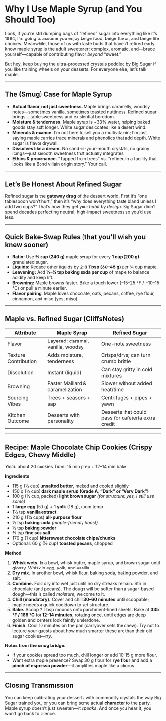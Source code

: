 # Why I Use Maple Syrup (and You Should Too)

Look, if you’re still dumping bags of “refined” sugar into everything like it’s
1994, I’m going to assume you enjoy beige food, beige flavor, and beige life
choices. Meanwhile, those of us with taste buds that haven’t retired early know
maple syrup is the adult sweetener: complex, aromatic, and—brace
yourself—capable of contributing flavor _beyond_ “sweet.”

But hey, keep buying the ultra-processed crystals peddled by Big Sugar if you
like training wheels on your desserts. For everyone else, let’s talk maple.

---

## The (Smug) Case for Maple Syrup

- **Actual flavor, not just sweetness.** Maple brings caramelly, woodsy
  notes—sometimes vanilla, sometimes toasted nuttiness. Refined sugar brings…
  table sweetness and existential boredom.
- **Moisture & tenderness.** Maple syrup is \~33% water, helping baked goods
  stay soft longer. White sugar desiccates like a desert wind.
- **Minerals & nuance.** I’m not here to sell you a multivitamin; I’m just
  saying maple carries trace minerals and phenolics that add depth. White sugar
  is flavor drywall.
- **Dissolves like a dream.** No sand-in-your-mouth crystals, no grainy
  icings—just smooth sweetness that actually integrates.
- **Ethics & provenance.** “Tapped from trees” vs. “refined in a facility that
  looks like a Bond villain origin story.” Your call.

---

## Let’s Be Honest About Refined Sugar

Refined sugar is the **gateway drug** of the dessert world. First it’s “one
tablespoon won’t hurt,” then it’s “why does everything taste bland unless I add
two cups?” That’s how they get you: _habit by design_. Big Sugar didn’t spend
decades perfecting neutral, high-impact sweetness so you’d use less.

---

## Quick Bake-Swap Rules (that you’ll wish you knew sooner)

- **Ratio:** Use **¾ cup (240 g)** maple syrup for every **1 cup (200 g)**
  granulated sugar.
- **Liquids:** Reduce other liquids by **2–3 Tbsp (30–45 g)** per ¾ cup maple.
- **Leavening:** Add **⅛–¼ tsp baking soda per cup** of maple to balance acidity
  and keep lift.
- **Browning:** Maple browns faster. Bake a touch lower (−15–25 °F / −10–15 °C)
  or pull a minute earlier.
- **Flavor pairing:** Maple loves chocolate, oats, pecans, coffee, rye flour,
  cinnamon, and miso (yes, miso).

---

## Maple vs. Refined Sugar (CliffsNotes)

| Attribute            | Maple Syrup                       | Refined Sugar                                       |
| -------------------- | --------------------------------- | --------------------------------------------------- |
| Flavor               | Layered: caramel, vanilla, woodsy | One-note sweetness                                  |
| Texture Contribution | Adds moisture, tenderness         | Crisps/drys; can turn crumb brittle                 |
| Dissolution          | Instant (liquid)                  | Can stay gritty in cold mixtures                    |
| Browning             | Faster Maillard & caramelization  | Slower without added heat/time                      |
| Sourcing Vibes       | Trees + seasons + sap             | Centrifuges + pipes + yawn                          |
| Kitchen Outcome      | Desserts with personality         | Desserts that could pass for cafeteria extra credit |

---

## Recipe: Maple Chocolate Chip Cookies (Crispy Edges, Chewy Middle)

_Yield:_ about 20 cookies _Time:_ 15 min prep + 12–14 min bake

**Ingredients**

- 115 g (½ cup) **unsalted butter**, melted and cooled slightly
- 150 g (½ cup) **dark maple syrup (Grade A, “Dark” or “Very Dark”)**
- 100 g (½ cup, packed) **light brown sugar** _(for structure; yes, I still use
  some)_
- 1 **large egg** (50 g) + 1 **yolk** (18 g), room temp
- 1½ tsp **vanilla extract**
- 210 g (1¾ cups) **all-purpose flour**
- ½ tsp **baking soda** _(maple-friendly boost)_
- ½ tsp **baking powder**
- ¾ tsp **fine sea salt**
- 170 g (1 cup) **bittersweet chocolate chips/chunks**
- Optional: 60 g (½ cup) **toasted pecans**, chopped

**Method**

1. **Whisk wets.** In a bowl, whisk butter, maple syrup, and brown sugar until
   glossy. Whisk in egg, yolk, and vanilla.
2. **Dry mix.** In another bowl, whisk flour, baking soda, baking powder, and
   salt.
3. **Combine.** Fold dry into wet just until no dry streaks remain. Stir in
   chocolate (and pecans). The dough will be softer than a sugar-based
   dough—this is called _moisture_, welcome to it.
4. **Chill (mandatory).** Cover and chill **30–60 minutes** until scoopable;
   maple needs a quick cooldown to set structure.
5. **Bake.** Scoop 2 Tbsp mounds onto parchment-lined sheets. Bake at **335 °F /
   168 °C** for **12–14 minutes**, rotating once, until edges are deep golden
   and centers look faintly underdone.
6. **Finish.** Cool 10 minutes on the pan (carryover sets the chew). Try not to
   lecture your guests about how much smarter these are than their old sugar
   cookies—_try_.

**Notes from the smug bridge:**

- If your cookies spread too much, chill longer or add 10–15 g more flour.
- Want extra maple presence? Swap 30 g flour for **rye flour** and add a **pinch
  of espresso powder**—it amplifies maple like a chorus.

---

## Closing Transmission

You can keep calibrating your desserts with commodity crystals the way Big Sugar
trained you, or you can bring some actual **character** to the party. Maple
syrup doesn’t just sweeten—it _speaks_. And once you hear it, you won’t go back
to silence.

